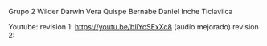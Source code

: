 Grupo 2
Wilder Darwin Vera Quispe
Bernabe Daniel Inche Ticlavilca

Youtube:
revision 1: https://youtu.be/bliYoSExXc8 (audio mejorado)
revision 2: 

